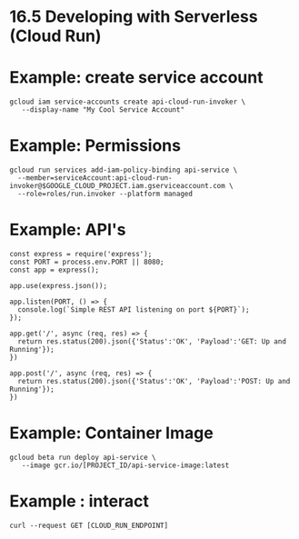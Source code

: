 # 16.5 Developing with Serverless (Cloud Run)

# Example: create service account

```console
gcloud iam service-accounts create api-cloud-run-invoker \
   --display-name "My Cool Service Account"

```

# Example: Permissions

```console
gcloud run services add-iam-policy-binding api-service \
  --member=serviceAccount:api-cloud-run-invoker@$GOOGLE_CLOUD_PROJECT.iam.gserviceaccount.com \
  --role=roles/run.invoker --platform managed

```

# Example: API's

```console
const express = require('express');
const PORT = process.env.PORT || 8080;
const app = express();

app.use(express.json());

app.listen(PORT, () => {
  console.log(`Simple REST API listening on port ${PORT}`);
});

app.get('/', async (req, res) => {
  return res.status(200).json({'Status':'OK', 'Payload':'GET: Up and Running'});
})

app.post('/', async (req, res) => {
  return res.status(200).json({'Status':'OK', 'Payload':'POST: Up and Running'});
})

```
# Example: Container Image

```console
gcloud beta run deploy api-service \
   --image gcr.io/[PROJECT_ID/api-service-image:latest

```

# Example : interact

```console
curl --request GET [CLOUD_RUN_ENDPOINT]
```
